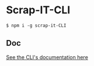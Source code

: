 Scrap-IT-CLI
=================

```sh-session
$ npm i -g scrap-it-CLI
```
## Doc
<a href="https://github.com/IMTR0J4NV2/Scrap-IT-CLI">See the CLI's documentation here</a>